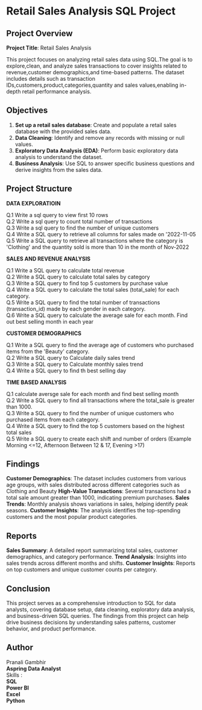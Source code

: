 # Retail Sales Analysis SQL Project

## Project Overview

**Project Title**: Retail Sales Analysis  

This project focuses on analyzing retail sales data using SQL.The goal is to explore,clean, and analyze sales transactions to cover insights related to revenue,customer demographics,and time-based patterns.
The dataset includes details such as transaction IDs,customers,product,categories,quantity and sales values,enabling in-depth retail performance analysis.

## Objectives

1. **Set up a retail sales database**: Create and populate a retail sales database with the provided sales data.
2. **Data Cleaning**: Identify and remove any records with missing or null values.
3. **Exploratory Data Analysis (EDA)**: Perform basic exploratory data analysis to understand the dataset.
4. **Business Analysis**: Use SQL to answer specific business questions and derive insights from the sales data.


## Project Structure

**DATA EXPLORATIOIN**

Q.1 Write a sql query to view first 10 rows  
Q.2 Write a sql query to count total number of transactions  
Q.3 Write a sql query to find the number of unique customers  
Q.4 Write a SQL query to retrieve all columns for sales made on '2022-11-05  
Q.5 Write a SQL query to retrieve all transactions where the category is 'Clothing' and the quantity sold is more than 10 in the month of Nov-2022  


**SALES AND REVENUE ANALYSIS**

Q.1 Write a SQL query to calculate total revenue  
Q.2 Write a SQL query to calculate total sales by category  
Q.3 Write a SQL query to find top 5 customers by purchase value  
Q.4 Write a SQL query to calculate the total sales (total_sale) for each category.  
Q.5 Write a SQL query to find the total number of transactions (transaction_id) made by each gender in each category.  
Q.6 Write a SQL query to calculate the average sale for each month. Find out best selling month in each year  


**CUSTOMER DEMOGRAPHICS**

Q.1 Write a SQL query to find the average age of customers who purchased items from the 'Beauty' category.  
Q.2 Write a SQL query to Calculate daily sales trend  
Q.3 Write a SQL query to Calculate monthly sales trend  
Q.4 Write a SQL query to find th best selling day  


**TIME BASED ANALYSIS**

Q.1 calculate aversge sale for each month and find best selling month  
Q.2 Write a SQL query to find all transactions where the total_sale is greater than 1000.  
Q.3 Write a SQL query to find the number of unique customers who purchased items from each category.  
Q.4 Write a SQL query to find the top 5 customers based on the highest total sales  
Q.5 Write a SQL query to create each shift and number of orders (Example Morning <=12, Afternoon Between 12 & 17, Evening >17)

## Findings

**Customer Demographics**: The dataset includes customers from various age groups, with sales distributed across different categories such as Clothing and Beauty
**High-Value Transactions**: Several transactions had a total sale amount greater than 1000, indicating premium purchases.
**Sales Trends**: Monthly analysis shows variations in sales, helping identify peak seasons.
**Customer Insights**: The analysis identifies the top-spending customers and the most popular product categories.
  

## Reports

  **Sales Summary**: A detailed report summarizing total sales, customer demographics, and category performance.
  **Trend Analysis**: Insights into sales trends across different months and shifts.
  **Customer Insights**: Reports on top customers and unique customer counts per category.
  

## Conclusion

This project serves as a comprehensive introduction to SQL for data analysts, covering database setup, data cleaning, exploratory data analysis, and business-driven SQL queries. The findings from this project can help drive business decisions by understanding sales patterns, customer behavior, and product performance.

## Author
Pranali Gambhir  
**Aspring Data Analyst**  
Skills :  
**SQL**  
**Power BI**  
**Excel**  
**Python**





